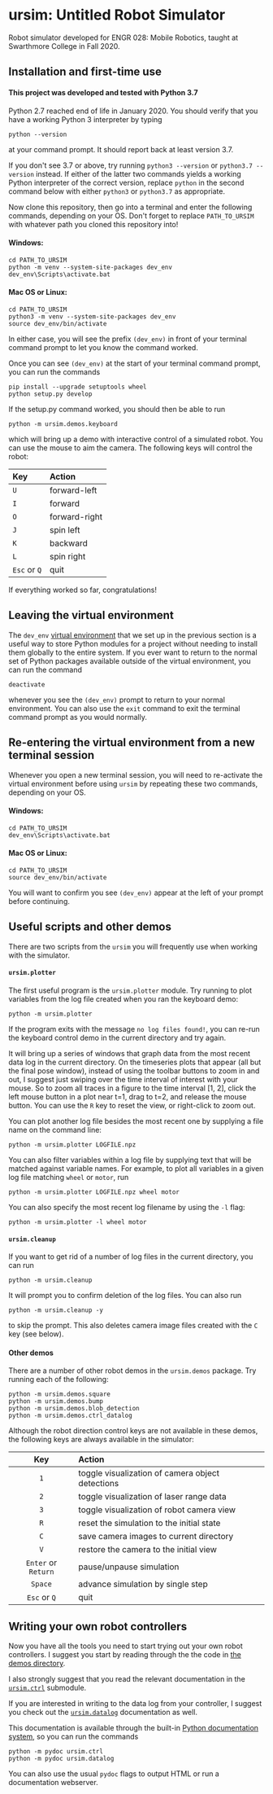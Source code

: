 ursim: Untitled Robot Simulator
===============================

Robot simulator developed for ENGR 028: Mobile Robotics,
taught at Swarthmore College in Fall 2020.

Installation and first-time use
-------------------------------

#### This project was developed and tested with Python 3.7

Python 2.7 reached end of life in January 2020. You should verify that
you have a working Python 3 interpreter by typing

    python --version

at your command prompt. It should report back at least version 3.7. 

If you don't see 3.7 or above, try running `python3 --version` or
`python3.7 --version` instead. If either of the latter two commands
yields a working Python interpreter of the correct version, replace
`python` in the second command below with either `python3` or
`python3.7` as appropriate.


Now clone this repository, then go into a terminal and enter the
following commands, depending on your OS. Don't forget to replace
`PATH_TO_URSIM` with whatever path you cloned this repository into!

#### Windows:

    cd PATH_TO_URSIM
    python -m venv --system-site-packages dev_env
    dev_env\Scripts\activate.bat

#### Mac OS or Linux:

    cd PATH_TO_URSIM
    python3 -m venv --system-site-packages dev_env
    source dev_env/bin/activate

In either case, you will see the prefix `(dev_env)` in front of your
terminal command prompt to let you know the command worked.

Once you can see `(dev_env)` at the start of your terminal command
prompt, you can run the commands

    pip install --upgrade setuptools wheel
    python setup.py develop

If the setup.py command worked, you should then be able to run

    python -m ursim.demos.keyboard

which will bring up a demo with interactive control of a simulated
robot. You can use the mouse to aim the camera. The following keys
will control the robot:

   | Key          | Action        |
   | :--          | :--           |
   | `U`          | forward-left  |
   | `I`          | forward       |
   | `O`          | forward-right |
   | `J`          | spin left     |
   | `K`          | backward      |
   | `L`          | spin right    |
   | `Esc` or `Q` | quit          |

If everything worked so far, congratulations!

Leaving the virtual environment
-------------------------------

The `dev_env`
[virtual environment](https://docs.python.org/3/library/venv.html)
that we set up in the previous section is a useful way to store Python
modules for a project without needing to install them globally to the
entire system. If you ever want to return to the normal set of Python
packages available outside of the virtual environment, you can run the
command

    deactivate

whenever you see the `(dev_env)` prompt to return to your normal
environment. You can also use the `exit` command to exit the
terminal command prompt as you would normally.

Re-entering the virtual environment from a new terminal session
---------------------------------------------------------------

Whenever you open a new terminal session, you will need to re-activate
the virtual environment before using `ursim` by repeating these two
commands, depending on your OS.

#### Windows:

    cd PATH_TO_URSIM
    dev_env\Scripts\activate.bat

#### Mac OS or Linux:

    cd PATH_TO_URSIM
    source dev_env/bin/activate

You will want to confirm you see `(dev_env)` appear at the left of
your prompt before continuing.

Useful scripts and other demos
------------------------------

There are two scripts from the `ursim` you will frequently use when
working with the simulator.

#### `ursim.plotter`

The first useful program is the `ursim.plotter` module.  Try running
to plot variables from the log file created when you ran the keyboard
demo:

    python -m ursim.plotter

If the program exits with the message `no log files found!`, you can
re-run the keyboard control demo in the current directory and try
again.

It will bring up a series of windows that graph data from the most
recent data log in the current directory. On the timeseries plots that
appear (all but the final pose window), instead of using the toolbar
buttons to zoom in and out, I suggest just swiping over the time
interval of interest with your mouse. So to zoom all traces in a
figure to the time interval [1, 2], click the left mouse button in a
plot near t=1, drag to t=2, and release the mouse button. You can use
the `R` key to reset the view, or right-click to zoom out.

You can plot another log file besides the most recent one by supplying
a file name on the command line:

    python -m ursim.plotter LOGFILE.npz

You can also filter variables within a log file by supplying text that
will be matched against variable names. For example, to plot all
variables in a given log file matching `wheel` or `motor`, run

    python -m ursim.plotter LOGFILE.npz wheel motor

You can also specify the most recent log filename by using the `-l` flag:

    python -m ursim.plotter -l wheel motor

#### `ursim.cleanup`

If you want to get rid of a number of log files in the current directory,
you can run

    python -m ursim.cleanup

It will prompt you to confirm deletion of the log files. You can also run

    python -m ursim.cleanup -y

to skip the prompt. This also deletes camera image files created with
the `C` key (see below).

#### Other demos

There are a number of other robot demos in the `ursim.demos`
package. Try running each of the following:

    python -m ursim.demos.square
    python -m ursim.demos.bump
    python -m ursim.demos.blob_detection
    python -m ursim.demos.ctrl_datalog

Although the robot direction control keys are not available in these
demos, the following keys are always available in the simulator:

   | Key                 | Action                                           |
   | :-:                 | :--                                              |
   | `1`                 | toggle visualization of camera object detections |
   | `2`                 | toggle visualization of laser range data         |
   | `3`                 | toggle visualization of robot camera view        |
   | `R`                 | reset the simulation to the initial state        |
   | `C`                 | save camera images to current directory          |
   | `V`                 | restore the camera to the initial view           |
   | `Enter` or `Return` | pause/unpause simulation                         |
   | `Space`             | advance simulation by single step                |
   | `Esc` or `Q`        | quit                                             |

Writing your own robot controllers
----------------------------------

Now you have all the tools you need to start trying out your own robot
controllers.  I suggest you start by reading through the the code in
[the demos directory](src/ursim/demos).

I also strongly suggest that you read the relevant documentation in the
[`ursim.ctrl`](src/ursim/ctrl.py) submodule.

If you are interested in writing to the data log from your controller,
I suggest you check out the [`ursim.datalog`](src/ursim/datalog.py)
documentation as well.

This documentation is available through the built-in
[Python documentation system](https://docs.python.org/3/library/pydoc.html),
so you can run the commands

    python -m pydoc ursim.ctrl
    python -m pydoc ursim.datalog

You can also use the usual `pydoc` flags to output HTML or run a
documentation webserver.
